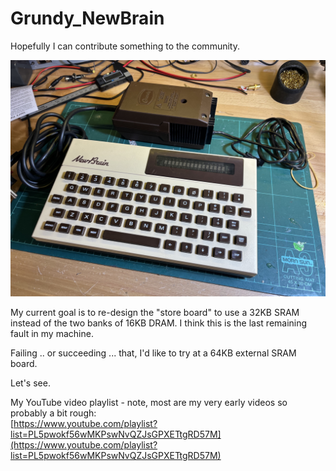 # Grundy_NewBrain
Hopefully I can contribute something to the community.<br>

![My NewBrain](My_NewBrain.jpg)

My current goal is to re-design the "store board" to use a 32KB SRAM instead of the two banks of 16KB DRAM.  I think this is the last remaining fault in my machine.<br>

Failing .. or succeeding ... that, I'd like to try at a 64KB external SRAM board.<br>

Let's see.<br>

My YouTube video playlist - note, most are my very early videos so probably a bit rough:<br>
[https://www.youtube.com/playlist?list=PL5pwokf56wMKPswNvQZJsGPXETtgRD57M](https://www.youtube.com/playlist?list=PL5pwokf56wMKPswNvQZJsGPXETtgRD57M)
